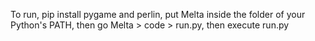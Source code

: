 To run, pip install pygame and perlin, put Melta inside the folder of your Python's PATH, then go Melta > code > run.py, then execute run.py
